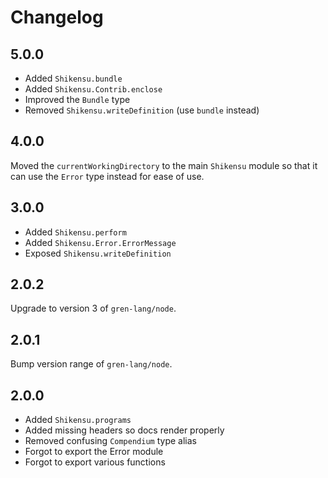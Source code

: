 # Changelog

## 5.0.0

* Added `Shikensu.bundle`
* Added `Shikensu.Contrib.enclose`
* Improved the `Bundle` type
* Removed `Shikensu.writeDefinition` (use `bundle` instead)

## 4.0.0

Moved the `currentWorkingDirectory` to the main `Shikensu` module so that it can use the `Error` type instead for ease of use.

## 3.0.0

* Added `Shikensu.perform`
* Added `Shikensu.Error.ErrorMessage`
* Exposed `Shikensu.writeDefinition`

## 2.0.2

Upgrade to version 3 of `gren-lang/node`.

## 2.0.1

Bump version range of `gren-lang/node`.

## 2.0.0

* Added `Shikensu.programs`
* Added missing headers so docs render properly
* Removed confusing `Compendium` type alias
* Forgot to export the Error module
* Forgot to export various functions
